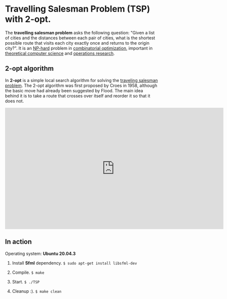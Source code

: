 # Travelling Salesman Problem (TSP) with 2-opt.
The **travelling salesman problem** asks the following question: "Given a list of cities and the distances between each pair of cities, what is the shortest possible route that visits each city exactly once and returns to the origin city?". It is an [NP-hard](https://en.wikipedia.org/wiki/NP-hardness "NP-hardness") problem in [combinatorial optimization](https://en.wikipedia.org/wiki/Combinatorial_optimization "Combinatorial optimization"), important in [theoretical computer science](https://en.wikipedia.org/wiki/Theoretical_computer_science "Theoretical computer science") and [operations research](https://en.wikipedia.org/wiki/Operations_research "Operations research").
  
## 2-opt algorithm

In **2-opt** is a simple local search algorithm for solving the [traveling salesman problem](https://en.wikipedia.org/wiki/Traveling_salesman_problem "Traveling salesman problem"). The 2-opt algorithm was first proposed by Croes in 1958, although the basic move had already been suggested by Flood. The main idea behind it is to take a route that crosses over itself and reorder it so that it does not.

<iframe src='https://gfycat.com/ifr/FaintMiserableBedbug' frameborder='0' scrolling='no' allowfullscreen width='720' height='400'></iframe>

## In action

Operating system: **Ubuntu 20.04.3**

1. Install **Sfml** dependency.
`$ sudo apt-get install libsfml-dev`

2. Compile.
`$ make`

3. Start.
`$ ./TSP`  

4. Cleanup :).
`$ make clean`